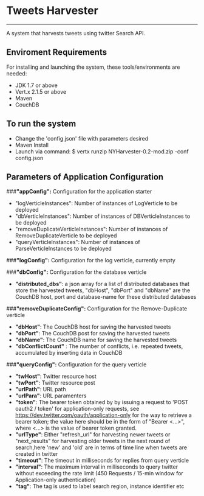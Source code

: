 # Tweets Harvester
----------
A system that harvests tweets using twitter Search API.

## Enviroment Requirements ##
For installing and launching the system, these tools/environments are needed:
- JDK 1.7 or above
- Vert.x 2.1.5 or above
- Maven
- CouchDB

## To run the system ##
- Change the 'config.json' file with parameters desired
- Maven Install
- Launch via command: $ vertx runzip NYHarvester-0.2-mod.zip -conf config.json

## Parameters of Application Configuration ##

###**"appConfig":** Configuration for the application starter
- "logVerticleInstances": Number of instances of LogVerticle to be deployed
- "dbVerticleInstances": Number of instances of DBVerticleInstances to be deployed
- "removeDuplicateVerticleInstances": Number of instances of RemoveDuplicateVerticle to be deployed
- "queryVerticleInstances": Number of instances of ParseVerticleInstances to be deployed

###**"logConfig":** Configuration for the log verticle, currently empty

###**"dbConfig":** Configuration for the database verticle
- **"distributed_dbs"**: a json array for a list of distributed databases that store the harvested tweets, "dbHost", "dbPort" and "dbName" are the CouchDB host, port and database-name for these distributed databases 

###**"removeDuplicateConfig":** Configuration for the Remove-Duplicate verticle
- **"dbHost"**: The CouchDB host for saving the harvested tweets
- **"dbPort"**: The CouchDB post for saving the harvested tweets
- **"dbName"**: The CouchDB name for saving the harvested tweets
- **"dbConflictCount"** : The number of conflicts, i.e. repeated tweets, accumulated by inserting data in CouchDB

###**"queryConfig":** Configuration for the query verticle
- **"twHost"**: Twitter resource host
- **"twPort"**: Twitter resource post
- **"urlPath"**: URL path
- **"urlPara"**: URL paramenters
- **"token"**: The bearer token obtained by by issuing a request to 'POST oauth2 / token' for application-only requests, see https://dev.twitter.com/oauth/application-only for the way to retrieve a bearer token; the value here should be in the form of "Bearer <...>", where <...> is the value of bearer token granted.
- **"urlType"**: Either "refresh_url" for harvesting newer tweets or "next_results" for harvesting older tweets in the next round of search,here 'new' and 'old' are in terms of time line when tweets are created in twitter
- **"timeout"**: The timeout in milliseconds for replies from query verticle
- **"interval"**: The maximum interval in milliseconds to query twitter without exceeding the rate limit (450 Requests / 15-min window for Application-only authentication)
- **"tag"**: The tag is used to label search region, instance identifier etc  
